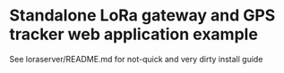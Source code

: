 # Standalone LoRa gateway and GPS tracker web application example
See loraserver/README.md for not-quick and very dirty install guide